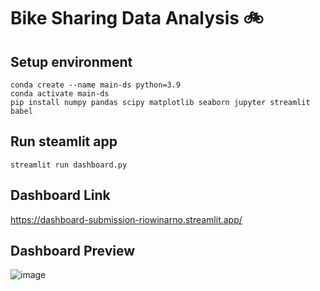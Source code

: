 # Bike Sharing Data Analysis 🚲

## Setup environment
```
conda create --name main-ds python=3.9
conda activate main-ds
pip install numpy pandas scipy matplotlib seaborn jupyter streamlit babel
```

## Run steamlit app
```
streamlit run dashboard.py
```

## Dashboard Link
https://dashboard-submission-riowinarno.streamlit.app/

## Dashboard Preview
![image](https://github.com/riowinarno/dashboard-submission/assets/62831857/42ca3470-b055-4325-b51b-3c0b3226b2a5)
